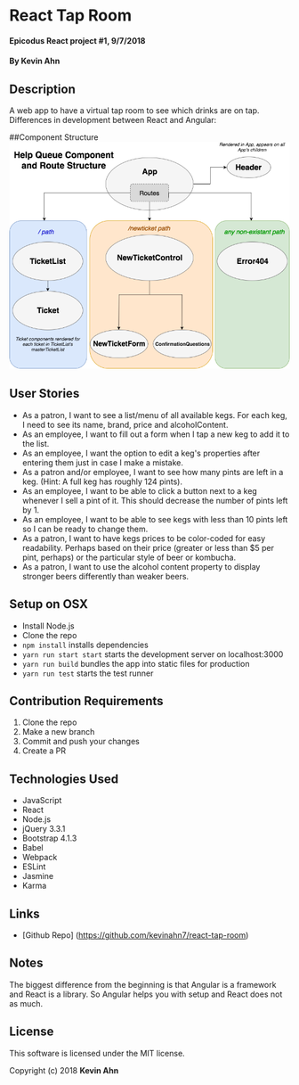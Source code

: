 # React Tap Room

#### Epicodus React project #1, 9/7/2018

#### By Kevin Ahn

## Description

A web app to have a virtual tap room to see which drinks are on tap.
Differences in development between React and Angular:

##Component Structure  
![Component Structure image](src/assets/component-structure.png)


## User Stories

* As a patron, I want to see a list/menu of all available kegs. For each keg, I need to see its name, brand, price and alcoholContent.
* As an employee, I want to fill out a form when I tap a new keg to add it to the list.
* As an employee, I want the option to edit a keg's properties after entering them just in case I make a mistake.
* As a patron and/or employee, I want to see how many pints are left in a keg. (Hint: A full keg has roughly 124 pints).
* As an employee, I want to be able to click a button next to a keg whenever I sell a pint of it. This should decrease the number of pints left by 1.
* As an employee, I want to be able to see kegs with less than 10 pints left so I can be ready to change them.
* As a patron, I want to have kegs prices to be color-coded for easy readability. Perhaps based on their price (greater or less than $5 per pint, perhaps) or the particular style of beer or kombucha.
* As a patron, I want to use the alcohol content property to display stronger beers differently than weaker beers.


## Setup on OSX

* Install Node.js
* Clone the repo
* `npm install` installs dependencies
* `yarn run start start` starts the development server on localhost:3000
* `yarn run build` bundles the app into static files for production
* `yarn run test` starts the test runner

## Contribution Requirements

1. Clone the repo
1. Make a new branch
1. Commit and push your changes
1. Create a PR

## Technologies Used

* JavaScript
* React
* Node.js
* jQuery 3.3.1
* Bootstrap 4.1.3
* Babel
* Webpack
* ESLint
* Jasmine
* Karma

## Links

* [Github Repo] (https://github.com/kevinahn7/react-tap-room)

## Notes

The biggest difference from the beginning is that Angular is a framework and React is a library. So Angular helps you with setup and React does not as much.

## License

This software is licensed under the MIT license.

Copyright (c) 2018 **Kevin Ahn**